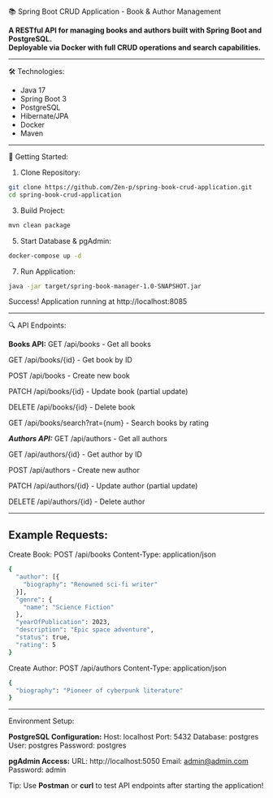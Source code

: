 📚 Spring Boot CRUD Application - Book & Author Management

**A RESTful API for managing books and authors built with Spring Boot and PostgreSQL.  
Deployable via Docker with full CRUD operations and search capabilities.**

---

🛠 Technologies:
- Java 17 
- Spring Boot 3 
- PostgreSQL
- Hibernate/JPA 
- Docker
- Maven

---

🚀 Getting Started:

1. Clone Repository:
```bash
git clone https://github.com/Zen-p/spring-book-crud-application.git
cd spring-book-crud-application
```
3. Build Project:
```bash
mvn clean package
```

5. Start Database & pgAdmin:
```bash
docker-compose up -d
```

7. Run Application:
```bash
java -jar target/spring-book-manager-1.0-SNAPSHOT.jar
```

Success! Application running at http://localhost:8085

---

🔍 API Endpoints:

**Books API:**
GET     /api/books              - Get all books

GET     /api/books/{id}         - Get book by ID

POST    /api/books              - Create new book

PATCH   /api/books/{id}         - Update book (partial update)

DELETE  /api/books/{id}         - Delete book

GET     /api/books/search?rat={num} - Search books by rating

***Authors API:***
GET     /api/authors            - Get all authors

GET     /api/authors/{id}       - Get author by ID

POST    /api/authors            - Create new author

PATCH   /api/authors/{id}       - Update author (partial update)

DELETE  /api/authors/{id}       - Delete author

---

<h2>Example Requests:</h2>

Create Book:
POST /api/books
Content-Type: application/json
```bash
{
  "author": [{
    "biography": "Renowned sci-fi writer"
  }],
  "genre": {
    "name": "Science Fiction"
  },
  "yearOfPublication": 2023,
  "description": "Epic space adventure",
  "status": true,
  "rating": 5
}
```

Create Author:
POST /api/authors
Content-Type: application/json
```bash
{
  "biography": "Pioneer of cyberpunk literature"
}
```

---

Environment Setup:

**PostgreSQL Configuration:**
Host:       localhost
Port:       5432
Database:   postgres
User:       postgres
Password:   postgres

**pgAdmin Access:**
URL:        http://localhost:5050
Email:      admin@admin.com
Password:   admin

Tip: Use **Postman** or **curl** to test API endpoints after starting the application!
